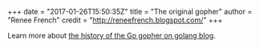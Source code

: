 +++
date = "2017-01-26T15:50:35Z"
title = "The original gopher"
author = "Renee French"
credit = "http://reneefrench.blogspot.com/"
+++

Learn more about [the history of the Go gopher on golang blog](https://blog.golang.org/gopher).
